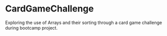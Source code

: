 # CardGameChallenge

Exploring the use of Arrays and their sorting through a card game challenge during bootcamp project. 
